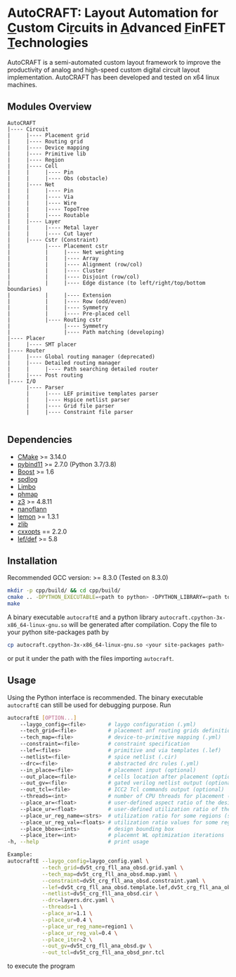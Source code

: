 # AutoCRAFT: Layout Automation for <ins>C</ins>ustom Ci<ins>r</ins>cuits in <ins>A</ins>dvanced <ins>F</ins>inFET <ins>T</ins>echnologies

AutoCRAFT is a semi-automated custom layout framework to improve the productivity of analog and high-speed custom digital circuit layout implementation.
AutoCRAFT has been developed and tested on x64 linux machines.

## Modules Overview
```
AutoCRAFT
|---- Circuit
|     |---- Placement grid
|     |---- Routing grid
|     |---- Device mapping
|     |---- Primitive lib
|     |---- Region
|     |---- Cell
|     |     |---- Pin
|     |     |---- Obs (obstacle)
|     |---- Net
|     |     |---- Pin
|     |     |---- Via
|     |     |---- Wire
|     |     |---- TopoTree
|     |     |---- Routable
|     |---- Layer
|     |     |---- Metal layer
|     |     |---- Cut layer
|     |---- Cstr (Constraint)
|           |---- Placement cstr
|           |     |---- Net weighting
|           |     |---- Array
|           |     |---- Alignment (row/col)
|           |     |---- Cluster
|           |     |---- Disjoint (row/col)
|           |     |---- Edge distance (to left/right/top/bottom boundaries)
|           |     |---- Extension
|           |     |---- Row (odd/even)
|           |     |---- Symmetry
|           |     |---- Pre-placed cell
|           |---- Routing cstr
|                 |---- Symmetry
|                 |---- Path matching (developing)
|---- Placer
|     |---- SMT placer
|---- Router
|     |---- Global routing manager (deprecated)
|     |---- Detailed routing manager
|     |     |---- Path searching detailed router
|     |---- Post routing
|---- I/O
      |---- Parser
      |     |---- LEF primitive templates parser
      |     |---- Hspice netlist parser
      |     |---- Grid file parser
      |     |---- Constraint file parser
     
```

## Dependencies
* [CMake](https://cmake.org) >= 3.14.0
* [pybind11](https://github.com/pybind/pybind11) >= 2.7.0 (Python 3.7/3.8)
* [Boost](https://www.boost.org/) >= 1.6
* [spdlog](https://github.com/gabime/spdlog)
* [Limbo](https://github.com/limbo018/Limbo)
* [phmap](https://github.com/greg7mdp/parallel-hashmap)
* [z3](https://github.com/Z3Prover/z3) >= 4.8.11
* [nanoflann](https://github.com/jlblancoc/nanoflann)
* [lemon](https://lemon.cs.elte.hu/trac/lemon) >= 1.3.1
* [zlib](https://github.com/madler/zlib)
* [cxxopts](https://github.com/jarro2783/cxxopts) == 2.2.0
* [lef/def](https://si2.org/oa-tools-utils-libs/) >= 5.8

## Installation

Recommended GCC version: >= 8.3.0 (Tested on 8.3.0)

```sh
mkdir -p cpp/build/ && cd cpp/build/
cmake .. -DPYTHON_EXECUTABLE=<path to python> -DPYTHON_LIBRARY=<path to python lib>
make
```
A binary executable `autocraftE` and a python library `autocraft.cpython-3x-x86_64-linux-gnu.so` will be generated after compilation. Copy the file to your python site-packages path by

```sh
cp autocraft.cpython-3x-x86_64-linux-gnu.so <your site-packages path>
```

or put it under the path with the files importing `autocraft`.


## Usage

Using the Python interface is recommended.
The binary executable `autocraftE` can still be used for debugging purpose. Run
```sh
autocraftE [OPTION...]
    --laygo_config=<file>       # laygo configuration (.yml)
    --tech_grid=<file>          # placement anf routing grids definition (.yml)
    --tech_map=<file>           # device-to-primitive mapping (.yml)
    --constraint=<file>         # constraint specification
    --lef=<files>               # primitive and via templates (.lef)
    --netlist=<file>            # spice netlist (.cir)
    --drc=<file>                # abstracted drc rules (.yml)
    --in_place=<file>           # placement input (optional)
    --out_place=<file>          # cells location after placement (optional)
    --out_gv=<file>             # gated verilog netlist output (optional)
    --out_tcl=<file>            # ICC2 Tcl commands output (optional)
    --threads=<int>             # number of CPU threads for placement (optional, not necessarily faster)
    --place_ar=<float>          # user-defined aspect ratio of the design area
    --place_ur=<float>          # user-defined utilization ratio of the design
    --place_ur_reg_name=<strs>  # utilization ratio for some regions (should be used together with --place_ur_reg_val)
    --place_ur_reg_val=<floats> # utilization ratio values for some regions
    --place_bbox=<ints>         # design bounding box
    --place_iter=<int>          # placemnt WL optimization iterations
-h, --help                      # print usage

Example: 
autocraftE --laygo_config=laygo_config.yaml \
           --tech_grid=dv5t_crg_fll_ana_obsd.grid.yaml \
           --tech_map=dv5t_crg_fll_ana_obsd.map.yaml \
           --constraint=dv5t_crg_fll_ana_obsd.constraint.yaml \
           --lef=dv5t_crg_fll_ana_obsd.template.lef,dv5t_crg_fll_ana_obsd.via.lef \
           --netlist=dv5t_crg_fll_ana_obsd.cir \
           --drc=layers.drc.yaml \
           --threads=1 \
           --place_ar=1.1 \
           --place_ur=0.4 \
           --place_ur_reg_name=region1 \
           --place_ur_reg_val=0.4 \
           --place_iter=2 \
           --out_gv=dv5t_crg_fll_ana_obsd.gv \
           --out_tcl=dv5t_crg_fll_ana_obsd_pnr.tcl
```
to execute the program

